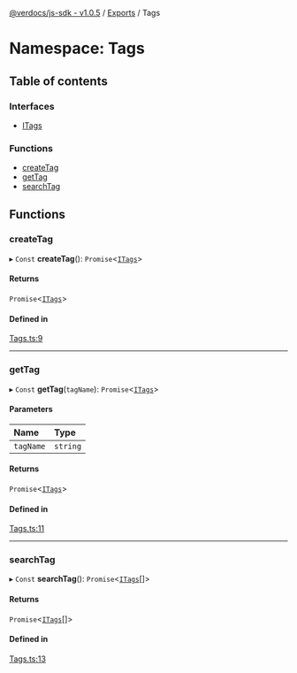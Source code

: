 [@verdocs/js-sdk - v1.0.5](../README.md) / [Exports](../modules.md) / Tags

# Namespace: Tags

## Table of contents

### Interfaces

- [ITags](../interfaces/Tags.ITags.md)

### Functions

- [createTag](Tags.md#createtag)
- [getTag](Tags.md#gettag)
- [searchTag](Tags.md#searchtag)

## Functions

### createTag

▸ `Const` **createTag**(): `Promise`<[`ITags`](../interfaces/Tags.ITags.md)\>

#### Returns

`Promise`<[`ITags`](../interfaces/Tags.ITags.md)\>

#### Defined in

[Tags.ts:9](https://github.com/Verdocs/js-sdk/blob/main/src/Tags.ts#L9)

___

### getTag

▸ `Const` **getTag**(`tagName`): `Promise`<[`ITags`](../interfaces/Tags.ITags.md)\>

#### Parameters

| Name | Type |
| :------ | :------ |
| `tagName` | `string` |

#### Returns

`Promise`<[`ITags`](../interfaces/Tags.ITags.md)\>

#### Defined in

[Tags.ts:11](https://github.com/Verdocs/js-sdk/blob/main/src/Tags.ts#L11)

___

### searchTag

▸ `Const` **searchTag**(): `Promise`<[`ITags`](../interfaces/Tags.ITags.md)[]\>

#### Returns

`Promise`<[`ITags`](../interfaces/Tags.ITags.md)[]\>

#### Defined in

[Tags.ts:13](https://github.com/Verdocs/js-sdk/blob/main/src/Tags.ts#L13)
